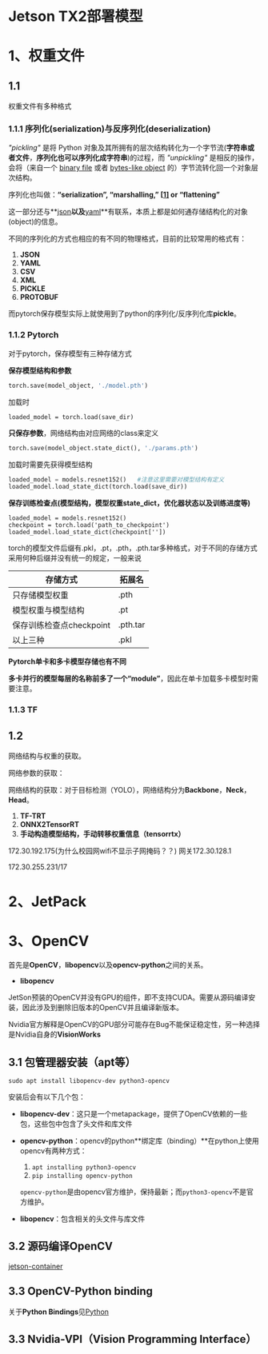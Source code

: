 # Jetson TX2部署模型

# 1、权重文件

## 1.1

权重文件有多种格式

### 1.1.1 序列化(serialization)与反序列化(deserialization)

*"pickling"* 是将 Python 对象及其所拥有的层次结构转化为一个字节流(**字符串或者文件**，**序列化也可以序列化成字符串**)的过程，而 *"unpickling"* 是相反的操作，会将（来自一个 [binary file](https://docs.python.org/zh-cn/3/glossary.html#term-binary-file) 或者 [bytes-like object](https://docs.python.org/zh-cn/3/glossary.html#term-bytes-like-object) 的）字节流转化回一个对象层次结构。

序列化也叫做：**“serialization”, “marshalling,” [[1\]](https://docs.python.org/3/library/pickle.html#id7) or “flattening”**

这一部分还与**[json]()**以及**[yaml]()**有联系，本质上都是如何通存储结构化的对象(object)的信息。

不同的序列化的方式也相应的有不同的物理格式，目前的比较常用的格式有：

1. **JSON**
2. **YAML**
3. **CSV**
4. **XML**
5. **PICKLE**
6. **PROTOBUF**

而pytorch保存模型实际上就使用到了python的序列化/反序列化库**pickle**。



### 1.1.2 Pytorch

对于pytorch，保存模型有三种存储方式

**保存模型结构和参数**

```python
torch.save(model_object, './model.pth')
```

加载时

```
loaded_model = torch.load(save_dir)
```

**只保存参数**，网络结构由对应网络的class来定义

```python
torch.save(model_object.state_dict(), './params.pth')
```

加载时需要先获得模型结构

```python
loaded_model = models.resnet152()   #注意这里需要对模型结构有定义
loaded_model.load_state_dict(torch.load(save_dir))
```

**保存训练检查点(模型结构，模型权重state_dict，优化器状态以及训练进度等)**

```
loaded_model = models.resnet152()
checkpoint = torch.load('path_to_checkpoint')
loaded_model.load_state_dict(checkpoint[''])
```

torch的模型文件后缀有.pkl，.pt，.pth，.pth.tar多种格式，对于不同的存储方式采用何种后缀并没有统一的规定，一般来说

| 存储方式                 | 拓展名   |
| ------------------------ | -------- |
| 只存储模型权重           | .pth     |
| 模型权重与模型结构       | .pt      |
| 保存训练检查点checkpoint | .pth.tar |
| 以上三种                 | .pkl     |



**Pytorch单卡和多卡模型存储也有不同**

**多卡并行的模型每层的名称前多了一个“module”**，因此在单卡加载多卡模型时需要注意。

### 1.1.3 TF



## 1.2

网络结构与权重的获取。

网络参数的获取：

网络结构的获取：对于目标检测（YOLO），网络结构分为**Backbone**，**Neck**，**Head**。

1. **TF-TRT**
2. **ONNX2TensorRT**
3. **手动构造模型结构，手动转移权重信息（tensorrtx）**



172.30.192.175(为什么校园网wifi不显示子网掩码？？) 网关172.30.128.1

172.30.255.231/17

# 2、JetPack



# 3、OpenCV

首先是**OpenCV**，**libopencv**以及**opencv-python**之间的关系。

- **libopencv**



JetSon预装的OpenCV并没有GPU的组件，即不支持CUDA。需要从源码编译安装，因此涉及到删除旧版本的OpenCV并且编译新版本。

Nvidia官方解释是OpenCV的GPU部分可能存在Bug不能保证稳定性，另一种选择是Nvidia自身的**VisionWorks**



## 3.1 包管理器安装（apt等）

`sudo apt install libopencv-dev python3-opencv`

安装后会有以下几个包：

- **libopencv-dev**：这只是一个metapackage，提供了OpenCV依赖的一些包，这些包中包含了头文件和库文件

- **opencv-python**：opencv的python**绑定库（binding）**在python上使用opencv有两种方式：

  1. `apt installing python3-opencv`
  2. `pip installing opencv-python`

  `opencv-python`是由opencv官方维护，保持最新；而`python3-opencv`不是官方维护。

- **libopencv**：包含相关的头文件与库文件

## 3.2 源码编译OpenCV

[jetson-container](https://github.com/dusty-nv/jetson-containers)

## 3.3 OpenCV-Python binding

关于**Python Bindings**见[Python](../python/python的一些问题.md)



## 3.3 Nvidia-VPI（Vision Programming Interface）

